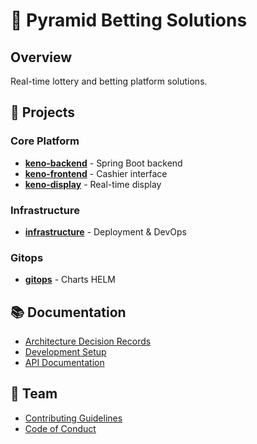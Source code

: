 # 🎯 Pyramid Betting Solutions

## Overview
Real-time lottery and betting platform solutions.

## 🚀 Projects

### Core Platform
- [**keno-backend**](https://github.com/pyramid-betting-solutions/keno-backend) - Spring Boot backend
- [**keno-frontend**](https://github.com/pyramid-betting-solutions/keno-frontend) - Cashier interface
- [**keno-display**](https://github.com/pyramid-betting-solutions/keno-display) - Real-time display

### Infrastructure
- [**infrastructure**](https://github.com/pyramid-betting-solutions/infrastructure) - Deployment & DevOps

### Gitops
- [**gitops**](https://github.com/pyramid-betting-solutions/gitops) - Charts HELM

## 📚 Documentation
- [Architecture Decision Records](./architecture/decisions)
- [Development Setup](./development/setup)
- [API Documentation](./api)

## 👥 Team
- [Contributing Guidelines](./CONTRIBUTING.md)
- [Code of Conduct](./CODE_OF_CONDUCT.md)